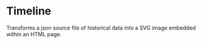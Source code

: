 # Timeline
Transforms a json source file of historical data into a SVG image embedded within an HTML page.
